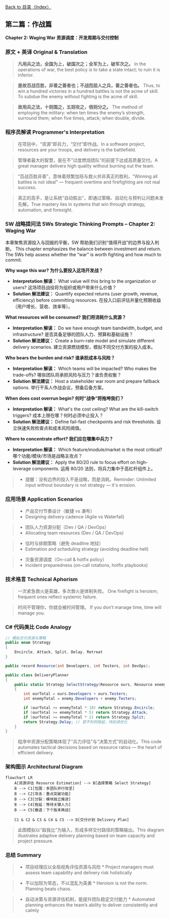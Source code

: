 [Back to 目录（Index）](https://github.com/uwspstar/The-Programmer-s-Art-of-War/blob/main/Index.md)

## 第二篇：作战篇

**Chapter 2: Waging War**
**资源调度：开发周期与交付控制**

### 原文 + 英译 Original & Translation

> **凡用兵之法，全国为上，破国次之；全军为上，破军次之。** In the operations of war, the best policy is to take a state intact; to ruin it is inferior.

> **是故百战百胜，非善之善者也；不战而屈人之兵，善之善者也。** Thus, to win a hundred victories in a hundred battles is not the acme of skill. To subdue the enemy without fighting is the acme of skill.

> **故用兵之法，十则围之，五则攻之，倍则分之。** The method of employing the military: when ten times the enemy’s strength, surround them; when five times, attack; when double, divide.

### 程序员解读 Programmer's Interpretation

> 在项目中，“资源”即兵力，“交付”即作战。In a software project, resources are your troops, and delivery is the battlefield.

> 管理者最大的智慧，是在不“过度燃烧团队”的前提下达成高质量交付。A great manager delivers high quality without burning out the team.

> “百战百胜非善”，意味着频繁加班与救火并非真正的胜利，"Winning all battles is not ideal" — frequent overtime and firefighting are not real success.

> 真正的高手，是让系统“自动胜出”，即通过策略、自动化与预判让问题未发先解。True mastery lies in systems that win through strategy, automation, and foresight.

### 5W 战略提问法 5Ws Strategic Thinking Prompts – Chapter 2: Waging War

本章聚焦资源投入与回报的平衡，5W 帮助我们识别“值得开战”的边界与投入判断。
This chapter emphasizes the balance between investment and return. The 5Ws help assess whether the “war” is worth fighting and how much to commit.

**Why wage this war? 为什么要投入这场开发战？**

* **Interpretation 解读：** What value will this bring to the organization or users?
  这场项目战役将为组织或用户带来什么价值？
* **Solution 解法建议：** Quantify expected returns (user growth, revenue, efficiency) before committing resources.
  在投入口前评估并量化预期收益（用户增长、营收、效率等）。

**What resources will be consumed? 我们将消耗什么资源？**

* **Interpretation 解读：** Do we have enough team bandwidth, budget, and infrastructure?
  是否具备足够的团队人力、预算和基础设施？
* **Solution 解法建议：** Create a burn-rate model and simulate different delivery scenarios.
  建立资源燃烧模型，模拟不同交付方案的投入成本。

**Who bears the burden and risk? 谁承担成本与风险？**

* **Interpretation 解读：** Which teams will be impacted? Who makes the trade-offs?
  哪些团队将承担风险与压力？谁负责权衡？
* **Solution 解法建议：** Host a stakeholder war room and prepare fallback options.
  举行干系人作战会议，预备后备方案。

**When does cost overrun begin? 何时“战争”将拖垮我们？**

* **Interpretation 解读：** What's the cost ceiling? What are the kill-switch triggers?
  成本上限在哪？何时必须中止投入？
* **Solution 解法建议：** Define fail-fast checkpoints and risk thresholds.
  设立快速失败检查点和成本风险阈值。

**Where to concentrate effort? 我们应在哪集中兵力？**

* **Interpretation 解读：** Which feature/module/market is the most critical? 哪个功能/模块/市场是战略主攻点？
* **Solution 解法建议：** Apply the 80/20 rule to focus effort on high-leverage components. 运用 80/20 法则，将兵力集中于高杠杆组件上。


> * 提醒：没有边界的投入不是战略，而是消耗。Reminder: Unlimited input without boundary is not strategy — it's erosion.

### 应用场景 Application Scenarios

> * 产品交付节奏设计（敏捷 vs 瀑布）
> * Designing delivery cadence (Agile vs Waterfall)

> * 团队人力资源分配（Dev / QA / DevOps）
> * Allocating team resources (Dev / QA / DevOps)

> * 估时与排期策略（避免 deadline 地狱）
> * Estimation and scheduling strategy (avoiding deadline hell)

> * 灾备资源调度（On-call & hotfix policy）
> * Incident preparedness (on-call rotations, hotfix playbooks)

### 技术格言 Technical Aphorism

> 一次紧急救火是英雄，多次救火是体制失败。
> One firefight is heroism; frequent ones reflect systemic failure.

> 时间不管理你，你就会被时间管理。
> If you don’t manage time, time will manage you.


### C# 代码类比 Code Analogy

```csharp
// 模拟交付资源与策略
public enum Strategy
{
    Encircle, Attack, Split, Delay, Retreat
}

public record Resource(int Developers, int Testers, int DevOps);

public class DeliveryPlanner
{
    public static Strategy SelectStrategy(Resource ours, Resource enemy)
    {
        int ourTotal = ours.Developers + ours.Testers;
        int enemyTotal = enemy.Developers + enemy.Testers;

        if (ourTotal >= enemyTotal * 10) return Strategy.Encircle;
        if (ourTotal >= enemyTotal * 5) return Strategy.Attack;
        if (ourTotal >= enemyTotal * 2) return Strategy.Split;
        return Strategy.Delay; // 若不利则拖延，待后续优化
    }
}
```

> 程序中资源分配策略体现了“兵力评估”与“决策方式”的自动化。This code automates tactical decisions based on resource ratios — the heart of efficient delivery.

### 架构图示 Architectural Diagram

```mermaid
flowchart LR
    A[资源评估 Resource Estimation] --> B[选择策略 Select Strategy]
    B --> C1[包围：多团队并行攻坚]
    B --> C2[攻击：重点突破功能]
    B --> C3[分裂：模块独立推进]
    B --> C4[拖延：等待关键人力]
    B --> C5[撤退：下个版本再战]

    C1 & C2 & C3 & C4 & C5 --> D[交付计划 Delivery Plan]
```

> 此图模拟以“敌我比”为输入，形成多样交付路径的策略输出。This diagram illustrates adaptive delivery planning based on team capacity and project pressure.

### 总结 Summary

> * 项目经理应以全局视角评估资源与风险 * Project managers must assess team capability and delivery risk holistically

> * 不以加班为常态，不以混乱为英勇 * Heroism is not the norm. Planning beats chaos.

> * 自动决策与资源评估机制，能提升团队稳定交付能力 * Automated planning enhances the team’s ability to deliver consistently and calmly
